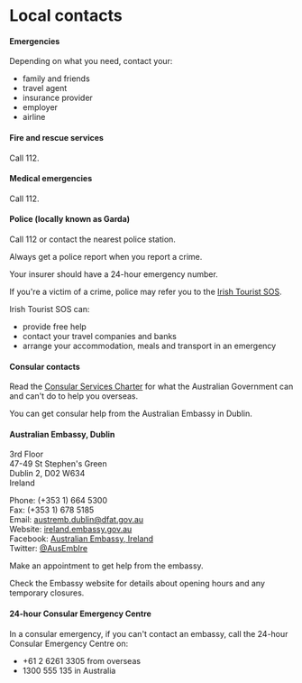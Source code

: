 # Local contacts

#### Emergencies

Depending on what you need, contact your:

* family and friends
* travel agent
* insurance provider
* employer
* airline

#### Fire and rescue services

Call 112.

#### Medical emergencies

Call 112.

#### Police (locally known as Garda)

Call 112 or contact the nearest police station.

Always get a police report when you report a crime.

Your insurer should have a 24-hour emergency number.

If you're a victim of a crime, police may refer you to the [Irish Tourist SOS](https://www.touristsos.ie/).

Irish Tourist SOS can:

* provide free help
* contact your travel companies and banks
* arrange your accommodation, meals and transport in an emergency

#### Consular contacts

Read the [Consular Services Charter](/consular-services/consular-services-charter "Consular Services Charter") for what the Australian Government can and can't do to help you overseas.

You can get consular help from the Australian Embassy in Dublin.

#### Australian Embassy, Dublin

3rd Floor  
47-49 St Stephen's Green  
Dublin 2, D02 W634  
Ireland

Phone: (+353 1) 664 5300  
Fax: (+353 1) 678 5185  
Email: [austremb.dublin@dfat.gov.au](mailto:austremb.dublin@dfat.gov.au)  
Website: [ireland.embassy.gov.au](https://www.ireland.embassy.gov.au/dubl/home.html)  
Facebook: [Australian Embassy, Ireland](https://www.facebook.com/AusEmbIRE)  
Twitter: [@AusEmbIre](https://twitter.com/AusEmbIre)

Make an appointment to get help from the embassy.

Check the Embassy website for details about opening hours and any temporary closures.

#### 24-hour Consular Emergency Centre

In a consular emergency, if you can't contact an embassy, call the 24-hour Consular Emergency Centre on:

* +61 2 6261 3305 from overseas
* 1300 555 135 in Australia